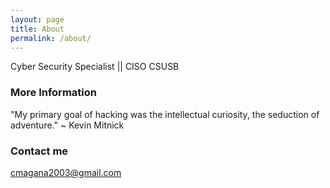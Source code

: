 ```yaml
---
layout: page
title: About
permalink: /about/
---
```


Cyber Security Specialist || CISO CSUSB

### More Information

"My primary goal of hacking was the intellectual curiosity, the seduction of adventure." ~ Kevin Mitnick

### Contact me

[cmagana2003@gmail.com](mailto:email@domain.com)

